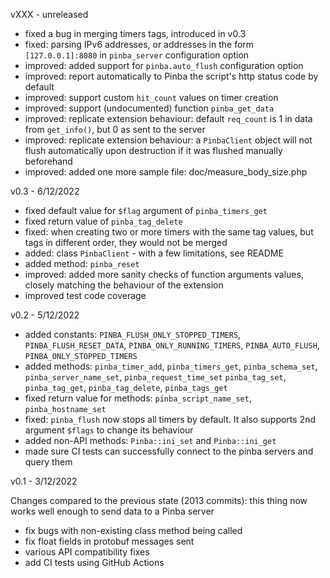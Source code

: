 vXXX - unreleased

* fixed a bug in merging timers tags, introduced in v0.3
* fixed: parsing IPv6 addresses, or addresses in the form `[127.0.0.1]:8080` in `pinba_server` configuration option
* improved: added support for `pinba.auto_flush` configuration option
* improved: report automatically to Pinba the script's http status code by default
* improved: support custom `hit_count` values on timer creation
* improved: support (undocumented) function `pinba_get_data`
* improved: replicate extension behaviour: default `req_count` is 1 in data from `get_info()`, but 0 as sent to the server
* improved: replicate extension behaviour: a `PinbaClient` object will not flush automatically upon destruction if
  it was flushed manually beforehand
* improved: added one more sample file: doc/measure_body_size.php

v0.3 - 6/12/2022

* fixed default value for `$flag` argument of `pinba_timers_get`
* fixed return value of `pinba_tag_delete`
* fixed: when creating two or more timers with the same tag values, but tags in different order, they would not be merged
* added: class `PinbaClient` - with a few limitations, see README
* added method: `pinba_reset`
* improved: added more sanity checks of function arguments values, closely matching the behaviour of the extension
* improved test code coverage

v0.2 - 5/12/2022

* added constants: `PINBA_FLUSH_ONLY_STOPPED_TIMERS`, `PINBA_FLUSH_RESET_DATA`, `PINBA_ONLY_RUNNING_TIMERS`, `PINBA_AUTO_FLUSH`,
  `PINBA_ONLY_STOPPED_TIMERS`
* added methods: `pinba_timer_add`, `pinba_timers_get`, `pinba_schema_set`, `pinba_server_name_set`, `pinba_request_time_set`
  `pinba_tag_set`, `pinba_tag_get`, `pinba_tag_delete`, `pinba_tags_get`
* fixed return value for methods: `pinba_script_name_set`, `pinba_hostname_set`
* fixed: `pinba_flush` now stops all timers by default. It also supports 2nd argument `$flags` to change its behaviour
* added non-API methods: `Pinba::ini_set` and `Pinba::ini_get`
* made sure CI tests can successfully connect to the pinba servers and query them

v0.1 - 3/12/2022

Changes compared to the previous state (2013 commits): this thing now works well enough to send data to a Pinba server

* fix bugs with non-existing class method being called
* fix float fields in protobuf messages sent
* various API compatibility fixes
* add CI tests using GitHub Actions
